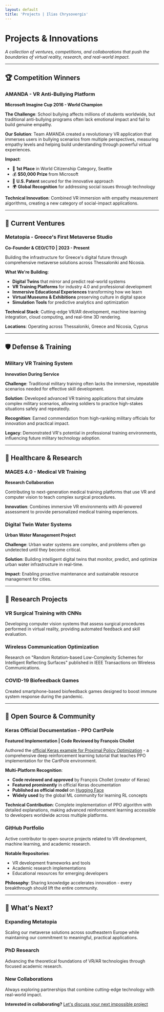 ```yaml
---
layout: default
title: 'Projects | Ilias Chrysovergis'
---
```


# Projects & Innovations

*A collection of ventures, competitions, and collaborations that push the boundaries of virtual reality, research, and real-world impact.*

---

## 🏆 Competition Winners

### **AMANDA - VR Anti-Bullying Platform**
**Microsoft Imagine Cup 2016 - World Champion**

**The Challenge**: School bullying affects millions of students worldwide, but traditional anti-bullying programs often lack emotional impact and fail to build genuine empathy.

**Our Solution**: Team AMANDA created a revolutionary VR application that immerses users in bullying scenarios from multiple perspectives, measuring empathy levels and helping build understanding through powerful virtual experiences.

**Impact**:
- 🥇 **1st Place** in World Citizenship Category, Seattle
- 💰 **$50,000 Prize** from Microsoft  
- 📜 **U.S. Patent** secured for the innovative approach
- 🌍 **Global Recognition** for addressing social issues through technology

**Technical Innovation**: Combined VR immersion with empathy measurement algorithms, creating a new category of social-impact applications.

---

## 🚀 Current Ventures

### **Metatopia - Greece's First Metaverse Studio**
**Co-Founder & CEO/CTO | 2023 - Present**

Building the infrastructure for Greece's digital future through comprehensive metaverse solutions across Thessaloniki and Nicosia.

**What We're Building**:
- **Digital Twins** that mirror and predict real-world systems
- **VR Training Platforms** for industry 4.0 and professional development  
- **Immersive Educational Experiences** transforming how we learn
- **Virtual Museums & Exhibitions** preserving culture in digital space
- **Simulation Tools** for predictive analytics and optimization

**Technical Stack**: Cutting-edge VR/AR development, machine learning integration, cloud computing, and real-time 3D rendering.

**Locations**: Operating across Thessaloniki, Greece and Nicosia, Cyprus

---

## 🛡️ Defense & Training

### **Military VR Training System**
**Innovation During Service**

**Challenge**: Traditional military training often lacks the immersive, repeatable scenarios needed for effective skill development.

**Solution**: Developed advanced VR training applications that simulate complex military scenarios, allowing soldiers to practice high-stakes situations safely and repeatedly.

**Recognition**: Earned commendation from high-ranking military officials for innovation and practical impact.

**Legacy**: Demonstrated VR's potential in professional training environments, influencing future military technology adoption.

---

## 🏥 Healthcare & Research

### **MAGES 4.0 - Medical VR Training**
**Research Collaboration**

Contributing to next-generation medical training platforms that use VR and computer vision to teach complex surgical procedures.

**Innovation**: Combines immersive VR environments with AI-powered assessment to provide personalized medical training experiences.

### **Digital Twin Water Systems**
**Urban Water Management Project**

**Challenge**: Urban water systems are complex, and problems often go undetected until they become critical.

**Solution**: Building intelligent digital twins that monitor, predict, and optimize urban water infrastructure in real-time.

**Impact**: Enabling proactive maintenance and sustainable resource management for cities.

---

## 🔬 Research Projects

### **VR Surgical Training with CNNs**
Developing computer vision systems that assess surgical procedures performed in virtual reality, providing automated feedback and skill evaluation.

### **Wireless Communication Optimization**
Research on "Random Rotation-based Low-Complexity Schemes for Intelligent Reflecting Surfaces" published in IEEE Transactions on Wireless Communications.

### **COVID-19 Biofeedback Games**
Created smartphone-based biofeedback games designed to boost immune system response during the pandemic.

---

## 🎯 Open Source & Community

### **Keras Official Documentation - PPO CartPole**
**Featured Implementation | Code Reviewed by François Chollet**

Authored the [official Keras example for Proximal Policy Optimization](https://keras.io/examples/rl/ppo_cartpole/) - a comprehensive deep reinforcement learning tutorial that teaches PPO implementation for the CartPole environment.

**Multi-Platform Recognition**: 
- **Code reviewed and approved** by François Chollet (creator of Keras)
- **Featured prominently** in official Keras documentation
- **Published as official model** on [Hugging Face](https://huggingface.co/keras-io/ppo-cartpole)
- **Widely used** by the global ML community for learning RL concepts

**Technical Contribution**: Complete implementation of PPO algorithm with detailed explanations, making advanced reinforcement learning accessible to developers worldwide across multiple platforms.

### **GitHub Portfolio**
Active contributor to open-source projects related to VR development, machine learning, and academic research.

**Notable Repositories**:
- VR development frameworks and tools
- Academic research implementations
- Educational resources for emerging developers

**Philosophy**: Sharing knowledge accelerates innovation - every breakthrough should lift the entire community.

---

## 🌟 What's Next?

### **Expanding Metatopia**
Scaling our metaverse solutions across southeastern Europe while maintaining our commitment to meaningful, practical applications.

### **PhD Research**
Advancing the theoretical foundations of VR/AR technologies through focused academic research.

### **New Collaborations**
Always exploring partnerships that combine cutting-edge technology with real-world impact.

**Interested in collaborating?** [Let's discuss your next impossible project](/contact)
